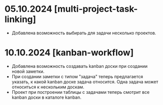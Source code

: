 # 05.10.2024 [multi-project-task-linking]
- Добавлена возможность выбирать для задачи несколько проектов.

# 10.10.2024 [kanban-workflow]
- Добавлена возможность создавать kanban доски при создании новой заметки.
- При создании заметки с типом "задача" теперь предлагается указать, к какой kanban доске задача относится. Одна задача может относиться к нескольким доскам.
- Проект при построении таблицы с задачами теперь смотрит все kanban доски в каталоге kanban.
